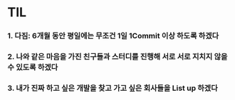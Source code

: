# TIL
### 1. 다짐: 6개월 동안 평일에는 무조건 1일 1Commit 이상 하도록 하겠다
### 2. 나와 같은 마음을 가진 친구들과 스터디를 진행해 서로 서로 지치지 않을 수 있도록 하겠다
### 3. 내가 진짜 하고 싶은 개발을 찾고 가고 싶은 회사들을 List up 하겠다
